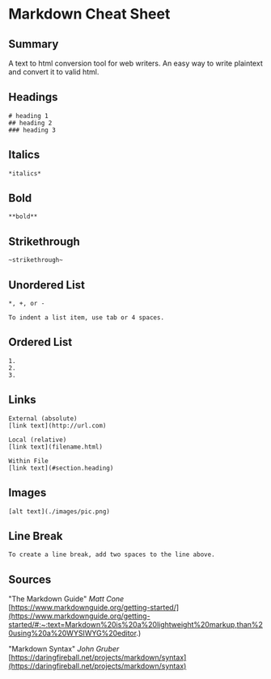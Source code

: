 # Markdown Cheat Sheet

## Summary
A text to html conversion tool for web writers. An easy way to write plaintext and convert it to valid html.

## Headings
    # heading 1
    ## heading 2
    ### heading 3

## Italics
    *italics*

## Bold
    **bold**

## Strikethrough
    ~strikethrough~

## Unordered List
    *, +, or -

    To indent a list item, use tab or 4 spaces.

## Ordered List
    1.
    2.
    3.

## Links
    External (absolute)
    [link text](http://url.com)

    Local (relative)
    [link text](filename.html)

    Within File
    [link text](#section.heading)

## Images
    [alt text](./images/pic.png)

## Line Break
    To create a line break, add two spaces to the line above.

## Sources

"The Markdown Guide" *Matt Cone*  
[https://www.markdownguide.org/getting-started/](https://www.markdownguide.org/getting-started/#:~:text=Markdown%20is%20a%20lightweight%20markup,than%20using%20a%20WYSIWYG%20editor.)

"Markdown Syntax" *John Gruber*  
[https://daringfireball.net/projects/markdown/syntax](https://daringfireball.net/projects/markdown/syntax)
